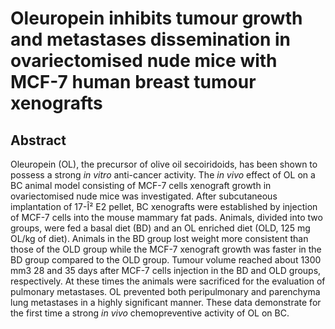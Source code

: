 # Oleuropein inhibits tumour growth and metastases dissemination in ovariectomised nude mice with MCF-7 human breast tumour xenografts

## Abstract

Oleuropein (OL), the precursor of olive oil secoiridoids, has been shown to possess a strong _in vitro_ anti-cancer activity. The _in vivo_ effect of OL on a BC animal model consisting of MCF-7 cells xenograft growth in ovariectomised nude mice was investigated. After subcutaneous implantation of 17-Î² E2 pellet, BC xenografts were established by injection of MCF-7 cells into the mouse mammary fat pads. Animals, divided into two groups, were fed a basal diet (BD) and an OL enriched diet (OLD, 125 mg OL/kg of diet). Animals in the BD group lost weight more consistent than those of the OLD group while the MCF-7 xenograft growth was faster in the BD group compared to the OLD group. Tumour volume reached about 1300 mm3 28 and 35 days after MCF-7 cells injection in the BD and OLD groups, respectively. At these times the animals were sacrificed for the evaluation of pulmonary metastases. OL prevented both peripulmonary and parenchyma lung metastases in a highly significant manner. These data demonstrate for the first time a strong _in vivo_ chemopreventive activity of OL on BC.